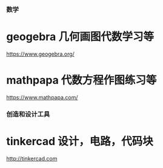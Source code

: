 ### 数学
# geogebra 几何画图代数学习等
  https://www.geogebra.org/
# mathpapa 代数方程作图练习等
  https://www.mathpapa.com/

### 创造和设计工具
# tinkercad 设计，电路，代码块
http://tinkercad.com
